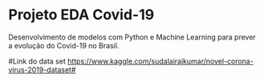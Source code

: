 # Projeto EDA Covid-19

Desenvolvimento de modelos com Python e Machine Learning para prever a evolução do Covid-19 no Brasil.

#Link  do  data set https://www.kaggle.com/sudalairajkumar/novel-corona-virus-2019-dataset#
